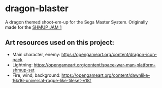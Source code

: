 # dragon-blaster
A dragon themed shoot-em-up for the Sega Master System. Originally made for the [SHMUP JAM 1](https://itch.io/jam/shmup-jam-1-dragons)

## Art resources used on this project:

* Main character, enemy: https://opengameart.org/content/dragon-icon-pack
* Lightning: https://opengameart.org/content/space-war-man-platform-shmup-set
* Fire, wind, background: https://opengameart.org/content/dawnlike-16x16-universal-rogue-like-tileset-v181
